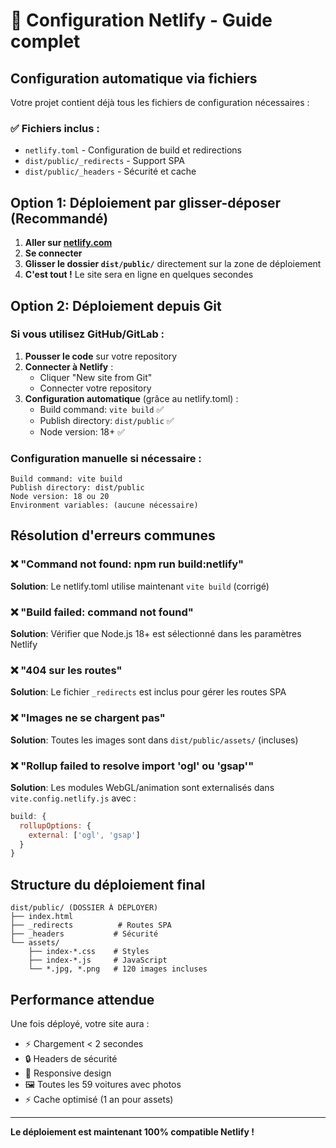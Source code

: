 # 🚀 Configuration Netlify - Guide complet

## Configuration automatique via fichiers

Votre projet contient déjà tous les fichiers de configuration nécessaires :

### ✅ Fichiers inclus :
- `netlify.toml` - Configuration de build et redirections
- `dist/public/_redirects` - Support SPA
- `dist/public/_headers` - Sécurité et cache

## Option 1: Déploiement par glisser-déposer (Recommandé)

1. **Aller sur [netlify.com](https://netlify.com)**
2. **Se connecter**
3. **Glisser le dossier `dist/public/`** directement sur la zone de déploiement
4. **C'est tout !** Le site sera en ligne en quelques secondes

## Option 2: Déploiement depuis Git

### Si vous utilisez GitHub/GitLab :

1. **Pousser le code** sur votre repository
2. **Connecter à Netlify** :
   - Cliquer "New site from Git"
   - Connecter votre repository
3. **Configuration automatique** (grâce au netlify.toml) :
   - Build command: `vite build` ✅
   - Publish directory: `dist/public` ✅
   - Node version: 18+ ✅

### Configuration manuelle si nécessaire :

```
Build command: vite build
Publish directory: dist/public
Node version: 18 ou 20
Environment variables: (aucune nécessaire)
```

## Résolution d'erreurs communes

### ❌ "Command not found: npm run build:netlify"
**Solution**: Le netlify.toml utilise maintenant `vite build` (corrigé)

### ❌ "Build failed: command not found"  
**Solution**: Vérifier que Node.js 18+ est sélectionné dans les paramètres Netlify

### ❌ "404 sur les routes"
**Solution**: Le fichier `_redirects` est inclus pour gérer les routes SPA

### ❌ "Images ne se chargent pas"
**Solution**: Toutes les images sont dans `dist/public/assets/` (incluses)

### ❌ "Rollup failed to resolve import 'ogl' ou 'gsap'"
**Solution**: Les modules WebGL/animation sont externalisés dans `vite.config.netlify.js` avec :
```javascript
build: {
  rollupOptions: {
    external: ['ogl', 'gsap']
  }
}
```

## Structure du déploiement final

```
dist/public/ (DOSSIER À DÉPLOYER)
├── index.html
├── _redirects          # Routes SPA
├── _headers           # Sécurité
└── assets/
    ├── index-*.css    # Styles
    ├── index-*.js     # JavaScript
    └── *.jpg, *.png   # 120 images incluses
```

## Performance attendue

Une fois déployé, votre site aura :
- ⚡ Chargement < 2 secondes
- 🔒 Headers de sécurité
- 📱 Responsive design
- 🖼️ Toutes les 59 voitures avec photos
- ⚡ Cache optimisé (1 an pour assets)

---

**Le déploiement est maintenant 100% compatible Netlify !**